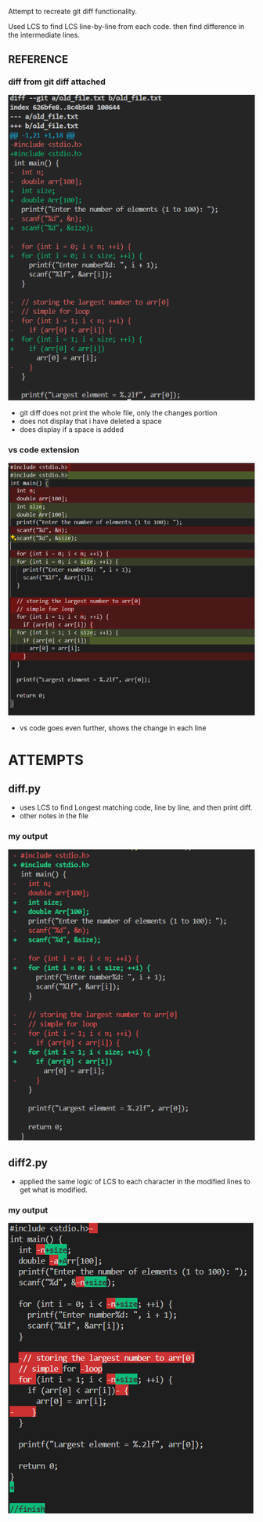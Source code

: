 Attempt to recreate git diff functionality.

Used LCS to find LCS line-by-line from each code. then find difference in the intermediate lines.

## REFERENCE

### diff from git diff attached 

![git diff terminal output](images/image.png)

- git diff does not print the whole file, only the changes portion
- does not display that i have deleted a space
- does display if a space is added

### vs code extension

![vs code output](images/image-1.png)
- vs code goes even further, shows the change in each line

# ATTEMPTS

## diff.py

- uses LCS to find Longest matching code, line by line, and then print diff.
- other notes in the file

### my output
![my outputj](images/image-2.png)

## diff2.py

- applied the same logic of LCS to each character in the modified lines to get what is modified.

### my output
![alt text](images/image-3.png)
